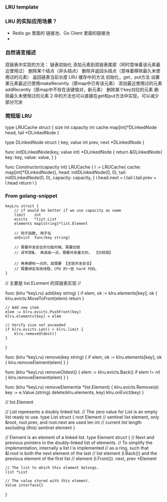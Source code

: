 ### LRU template 

### LRU 的实际应用场景？
- Redis go 里面的 链接池、Go Client 里面的链接池
- 

### 自然语言描述

双链表中实现的方法：
	链表初始化
	添加元素到双链表尾部（同时意味着该元素最近使用过）
	删除某个结点（非头结点）
	删除并返回头结点（意味着移除最久未使用过的元素）
	返回链表当前长度
LRU 缓存中的方法
	初始化，get，put方法
	设置某元素最近已使用makeRecently（原map中已有该元素）
	添加最近使用过的元素addRecently（原map中不存在该键值对，新元素）
	删除某个key对应的元素
	删除最久未使用过的元素 2.中的方法也可以直接在get和put方法中实现，可以减少部分冗余


### 简短版 LRU 

type LRUCache struct {
    size int
    capacity int
    cache map[int]*DLinkedNode
    head, tail *DLinkedNode
}

type DLinkedNode struct {
    key, value int
    prev, next *DLinkedNode
}

func initDLinkedNode(key, value int) *DLinkedNode {
    return &DLinkedNode{
        key: key,
        value: value,
    }
}

func Constructor(capacity int) LRUCache {
    l := LRUCache{
        cache: map[int]*DLinkedNode{},
        head: initDLinkedNode(0, 0),
        tail: initDLinkedNode(0, 0),
        capacity: capacity,
    }
    l.head.next = l.tail
    l.tail.prev = l.head
    return l
}


### From golang-snippet 

	keyLru struct {
		// if would be better if we use capacity as name
		limit    int
		evicts   *list.List
		elements map[string]*list.Element

		// 钩子函数, 用于在
		onEvict  func(key string)

		// 需要并发安全的功能时候，需要加锁
		// 读写锁🔒， 再高级一点，需要并发量大的， 【分段锁】

		// 再再硬核一点的，就需要 【无锁并发安全】
		// 需要绑定系统线程，CPU 的一些 hard 代码。
	}

// 主要是 list.ELement 的双链表实现
// 

func (klru *keyLru) add(key string) {
	if elem, ok := klru.elements[key]; ok {
		klru.evicts.MoveToFront(elem)
		return
	}

	// Add new item
	elem := klru.evicts.PushFront(key)
	klru.elements[key] = elem

	// Verify size not exceeded
	if klru.evicts.Len() > klru.limit {
		klru.removeOldest()
	}
}

func (klru *keyLru) remove(key string) {
	if elem, ok := klru.elements[key]; ok {
		klru.removeElement(elem)
	}
}

func (klru *keyLru) removeOldest() {
	elem := klru.evicts.Back()
	if elem != nil {
		klru.removeElement(elem)
	}
}

func (klru *keyLru) removeElement(e *list.Element) {
	klru.evicts.Remove(e)
	key := e.Value.(string)
	delete(klru.elements, key)
	klru.onEvict(key)
}


// list.Element

// List represents a doubly linked list.
// The zero value for List is an empty list ready to use.
type List struct {
	root Element // sentinel list element, only &root, root.prev, and root.next are used
	len  int     // current list length excluding (this) sentinel element
}

// Element is an element of a linked list.
type Element struct {
	// Next and previous pointers in the doubly-linked list of elements.
	// To simplify the implementation, internally a list l is implemented
	// as a ring, such that &l.root is both the next element of the last
	// list element (l.Back()) and the previous element of the first list
	// element (l.Front()).
	next, prev *Element

	// The list to which this element belongs.
	list *List

	// The value stored with this element.
	Value interface{}
}

